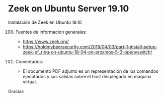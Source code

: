 # Zeek on Ubuntu Server 19.10
Instalación de Zeek en Ubuntu 19.10


100. Fuentes de informacion generales:
     - https://www.zeek.org/
     - https://holdmybeersecurity.com/2019/04/03/part-1-install-setup-zeek-pf_ring-on-ubuntu-18-04-on-proxmox-5-3-openvswitch/

200. Comentarios:
     - El documento PDF adjunto es un representación de los comandos ejecutados y sus salidas sobre el host desplegado en máquina virtual.


Gracias
